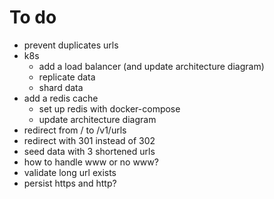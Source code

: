 # To do

- prevent duplicates urls
- k8s
    - add a load balancer (and update architecture diagram)
    - replicate data
    - shard data
- add a redis cache
  - set up redis with docker-compose
  - update architecture diagram
- redirect from / to /v1/urls
- redirect with 301 instead of 302
- seed data with 3 shortened urls
- how to handle www or no www?
- validate long url exists
- persist https and http?
